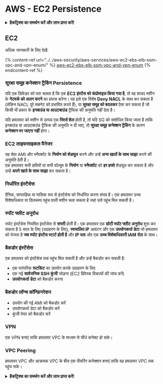 # AWS - EC2 Persistence

<details>

<summary><strong>हैकट्रिक्स का समर्थन करें और लाभ प्राप्त करें!</strong></summary>

* यदि आप अपनी कंपनी को **हैकट्रिक्स में विज्ञापित** देखना चाहते हैं या यदि आप **PEASS के नवीनतम संस्करण को देखना चाहते हैं या HackTricks को PDF में डाउनलोड करना चाहते हैं** तो [**सदस्यता योजनाएं**](https://github.com/sponsors/carlospolop) देखें!
* [**आधिकारिक PEASS और HackTricks स्वैग**](https://peass.creator-spring.com) प्राप्त करें
* [**The PEASS Family**](https://opensea.io/collection/the-peass-family) की खोज करें, हमारा विशेष [**NFTs**](https://opensea.io/collection/the-peass-family) संग्रह
* **शामिल हों** 💬 [**डिस्कॉर्ड समूह**](https://discord.gg/hRep4RUj7f) या [**टेलीग्राम समूह**](https://t.me/peass) या **ट्विटर** 🐦 [**@carlospolopm**](https://twitter.com/carlospolopm)** का पालन करें।**
* **हैकिंग ट्रिक्स साझा करें, PRs सबमिट करके** [**HackTricks**](https://github.com/carlospolop/hacktricks) और [**HackTricks Cloud**](https://github.com/carlospolop/hacktricks-cloud) github repos.

</details>

## EC2

अधिक जानकारी के लिए देखें:

{% content-ref url="../../aws-security/aws-services/aws-ec2-ebs-elb-ssm-vpc-and-vpn-enum/" %}
[aws-ec2-ebs-elb-ssm-vpc-and-vpn-enum](../../aws-security/aws-services/aws-ec2-ebs-elb-ssm-vpc-and-vpn-enum/)
{% endcontent-ref %}

### सुरक्षा समूह कनेक्शन ट्रैकिंग Persistence

यदि एक डिफेंडर को पता चलता है कि एक **EC2 इंस्टेंस को कंप्रोमाइज़ किया गया है**, तो वह शायद मशीन के **नेटवर्क को अलग करने** का प्रयास करेगा। वह इसे एक विशेष **Deny NACL** के साथ कर सकता है (लेकिन NACL पूरे सबनेट को प्रभावित करते हैं), या **सुरक्षा समूह को बदलकर** ऐसा कर सकता है जो किसी भी प्रकार के **इनबाउंड या आउटबाउंड** ट्रैफिक की अनुमति नहीं देता है।

यदि हमलावर को मशीन से उत्पन्न एक **रिवर्स शेल** होती है, तो यदि SG को संशोधित किया जाता है ताकि इनबाउंड या आउटबाउंड ट्रैफिक की अनुमति न दी जाए, तो **सुरक्षा समूह कनेक्शन ट्रैकिंग** के कारण **कनेक्शन मर जाएगा नहीं** होगा।

### EC2 लाइफसाइकल मैनेजर

यह सेवा AMI और स्नैपशॉट के **निर्माण को शेड्यूल** करने और उन्हें **अन्य खातों के साथ साझा** करने की अनुमति देती है।\
एक हमलावर सभी छवियों या सभी वॉल्यूम के **निर्माण** या **स्नैपशॉट** को **हर हफ्ते** शेड्यूल कर सकता है और उन्हें **अपने खाते के साथ साझा** कर सकता है।

### निर्धारित इंस्टेंसेस

दैनिक, साप्ताहिक या मासिक रूप से इंस्टेंसेस को निर्धारित करना संभव है। एक हमलावर उच्च विशेषाधिकार या दिलचस्प पहुंच वाली मशीन चला सकता है जहां उसे पहुंच मिल सकती है।

### स्पॉट फ्लीट अनुरोध

स्पॉट इंस्टेंसेस नियमित इंस्टेंसेस से **सस्ती** होती हैं। एक हमलावर एक **छोटी स्पॉट फ्लीट अनुरोध** शुरू कर सकता है 5 साल के लिए (उदाहरण के लिए), **स्वचालित IP** आवंटन और एक **उपयोगकर्ता डेटा** जो हमलावर को भेजता है **जब स्पॉट इंस्टेंस स्टार्ट होती है** और **IP पता** और एक **उच्च विशेषाधिकारी IAM रोल** के साथ।

### बैकडोर इंस्टेंसेस

एक हमलावर को इंस्टेंसेस तक पहुंच मिल सकती है और उन्हें बैकडोर कर सकती है:

* एक पारंपरिक **रूटकिट** का उपयोग करके उदाहरण के लिए
* एक नई **सार्वजनिक SSH कुंजी** जोड़ना (EC2 प्रिवेस्क विकल्पों की जांच करें)
* **उपयोगकर्ता डेटा** को बैकडोर करना

### **बैकडोर लॉन्च कॉन्फ़िगरेशन**

* उपयोग की गई AMI को बैकडोर करें
* उपयोगकर्ता डेटा को बैकडोर करें
* कुंजी पेयर को बैकडोर करें

### VPN

एक VPN बनाएं ताकि हमलावर VPC के माध्यम से सीधे कनेक्ट हो सके।

### VPC Peering

हमलावर VPC और आक्रमक VPC के बीच एक पीयरिंग कनेक्शन बनाएं ताकि वह हमलावर VPC तक पहुंच सके।

<details>

<summary><strong>हैकट्रिक्स का समर्थन करें और लाभ प्राप्त करें!</strong></summary>

* यदि आप अपनी कंपनी को **हैकट्रिक्स में विज्ञापित** देखना चाहते हैं या यदि आप **PEASS के नवीनतम संस्करण को देखना चाहते हैं या HackTricks को PDF में डाउनलोड करना चाहते हैं** तो [
